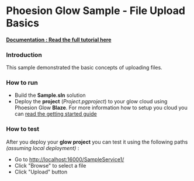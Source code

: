 # Phoesion Glow Sample - File Upload Basics


#### [Documentation : Read the full tutorial here](https://glow-docs.phoesion.com/tutorials/xxxx.html)


### Introduction
This sample demonstrated the basic concepts of uploading files.


### How to run
- Build the **Sample.sln** solution
- Deploy the **project** (*Project.pgproject*) to your glow cloud using Phoesion Glow **Blaze**. For more information how to setup you cloud you can [read the getting started guide](https://glow-docs.phoesion.com/getting_started/DevMachine_Setup.html)



### How to test
After you deploy your **glow project** you can test it using the following paths *(assuming local deployment)* :

- Go to [http://localhost:16000/SampleService1/](http://localhost:16000/SampleService1/) 
- Click "Browse" to select a file
- Click "Upload" button



